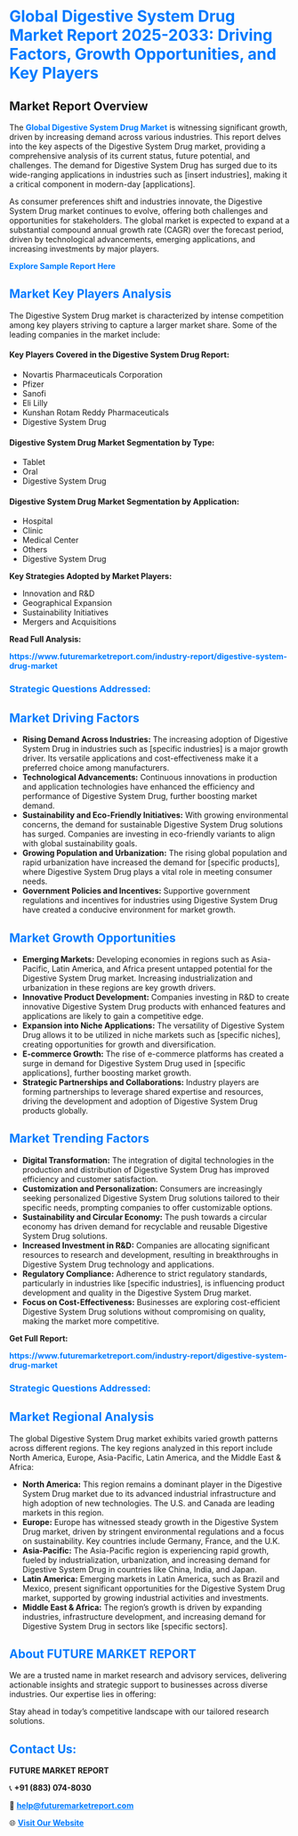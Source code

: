 <h1 style="color: #007BFF;">Global Digestive System Drug Market Report 2025-2033: Driving Factors, Growth Opportunities, and Key Players</h1>

<section id="overview">
<h2>Market Report Overview</h2>
<p>The <a href="https://www.futuremarketreport.com/industry-report/digestive-system-drug-market" style="color: #007BFF; text-decoration: none;"><strong>Global Digestive System Drug Market</strong></a> is witnessing significant growth, driven by increasing demand across various industries. This report delves into the key aspects of the Digestive System Drug market, providing a comprehensive analysis of its current status, future potential, and challenges. The demand for Digestive System Drug has surged due to its wide-ranging applications in industries such as [insert industries], making it a critical component in modern-day [applications].</p>
<p>As consumer preferences shift and industries innovate, the Digestive System Drug market continues to evolve, offering both challenges and opportunities for stakeholders. The global market is expected to expand at a substantial compound annual growth rate (CAGR) over the forecast period, driven by technological advancements, emerging applications, and increasing investments by major players.</p>
</section>

<section id="overview">
<p><a href="https://www.futuremarketreport.com/request-sample/reportId=98961" style="color: #007BFF; text-decoration: none;"><strong>Explore Sample Report Here</strong></a></p>
</section>

<section id="key-players">
<h2 style="color: #007BFF;">Market Key Players Analysis</h2>
<p>The Digestive System Drug market is characterized by intense competition among key players striving to capture a larger market share. Some of the leading companies in the market include:</p>
<h4>Key Players Covered in the Digestive System Drug Report:</h4>
<ul><li>Novartis Pharmaceuticals Corporation</li><li>Pfizer</li><li>Sanofi</li><li>Eli Lilly</li><li>Kunshan Rotam Reddy Pharmaceuticals</li><li>Digestive System Drug</li></ul>
<h4>Digestive System Drug Market Segmentation by Type:</h4>
<ul><li>Tablet</li><li>Oral</li><li>Digestive System Drug</li></ul>

<h4>Digestive System Drug Market Segmentation by Application:</h4>
<ul><li>Hospital</li><li>Clinic</li><li>Medical Center</li><li>Others</li><li>Digestive System Drug</li></ul>
<p><strong>Key Strategies Adopted by Market Players:</strong></p>
<ul>
<li>Innovation and R&D</li>
<li>Geographical Expansion</li>
<li>Sustainability Initiatives</li>
<li>Mergers and Acquisitions</li>
</ul>
</section>

<section>
<p><strong>Read Full Analysis: </strong></p><a href="https://www.futuremarketreport.com/industry-report/digestive-system-drug-market" style="color: #007BFF; text-decoration: none;"><strong>https://www.futuremarketreport.com/industry-report/digestive-system-drug-market</strong></a>
<h3 style="color: #007BFF;">Strategic Questions Addressed:</h3>
</section>

<section id="driving-factors">
<h2 style="color: #007BFF;">Market Driving Factors</h2>
<ul>
<li><strong>Rising Demand Across Industries:</strong> The increasing adoption of Digestive System Drug in industries such as [specific industries] is a major growth driver. Its versatile applications and cost-effectiveness make it a preferred choice among manufacturers.</li>
<li><strong>Technological Advancements:</strong> Continuous innovations in production and application technologies have enhanced the efficiency and performance of Digestive System Drug, further boosting market demand.</li>
<li><strong>Sustainability and Eco-Friendly Initiatives:</strong> With growing environmental concerns, the demand for sustainable Digestive System Drug solutions has surged. Companies are investing in eco-friendly variants to align with global sustainability goals.</li>
<li><strong>Growing Population and Urbanization:</strong> The rising global population and rapid urbanization have increased the demand for [specific products], where Digestive System Drug plays a vital role in meeting consumer needs.</li>
<li><strong>Government Policies and Incentives:</strong> Supportive government regulations and incentives for industries using Digestive System Drug have created a conducive environment for market growth.</li>
</ul>
</section>

<section id="growth-opportunities">
<h2 style="color: #007BFF;">Market Growth Opportunities</h2>
<ul>
<li><strong>Emerging Markets:</strong> Developing economies in regions such as Asia-Pacific, Latin America, and Africa present untapped potential for the Digestive System Drug market. Increasing industrialization and urbanization in these regions are key growth drivers.</li>
<li><strong>Innovative Product Development:</strong> Companies investing in R&D to create innovative Digestive System Drug products with enhanced features and applications are likely to gain a competitive edge.</li>
<li><strong>Expansion into Niche Applications:</strong> The versatility of Digestive System Drug allows it to be utilized in niche markets such as [specific niches], creating opportunities for growth and diversification.</li>
<li><strong>E-commerce Growth:</strong> The rise of e-commerce platforms has created a surge in demand for Digestive System Drug used in [specific applications], further boosting market growth.</li>
<li><strong>Strategic Partnerships and Collaborations:</strong> Industry players are forming partnerships to leverage shared expertise and resources, driving the development and adoption of Digestive System Drug products globally.</li>
</ul>
</section>

<section id="trending-factors">
<h2 style="color: #007BFF;">Market Trending Factors</h2>
<ul>
<li><strong>Digital Transformation:</strong> The integration of digital technologies in the production and distribution of Digestive System Drug has improved efficiency and customer satisfaction.</li>
<li><strong>Customization and Personalization:</strong> Consumers are increasingly seeking personalized Digestive System Drug solutions tailored to their specific needs, prompting companies to offer customizable options.</li>
<li><strong>Sustainability and Circular Economy:</strong> The push towards a circular economy has driven demand for recyclable and reusable Digestive System Drug solutions.</li>
<li><strong>Increased Investment in R&D:</strong> Companies are allocating significant resources to research and development, resulting in breakthroughs in Digestive System Drug technology and applications.</li>
<li><strong>Regulatory Compliance:</strong> Adherence to strict regulatory standards, particularly in industries like [specific industries], is influencing product development and quality in the Digestive System Drug market.</li>
<li><strong>Focus on Cost-Effectiveness:</strong> Businesses are exploring cost-efficient Digestive System Drug solutions without compromising on quality, making the market more competitive.</li>
</ul>
</section>

<section>
<p><strong>Get Full Report: </strong></p><a href="https://www.futuremarketreport.com/industry-report/digestive-system-drug-market" style="color: #007BFF; text-decoration: none;"><strong>https://www.futuremarketreport.com/industry-report/digestive-system-drug-market</strong></a>
<h3 style="color: #007BFF;">Strategic Questions Addressed:</h3>
</section>


<section id="regional-analysis">
<h2 style="color: #007BFF;">Market Regional Analysis</h2>
<p>The global Digestive System Drug market exhibits varied growth patterns across different regions. The key regions analyzed in this report include North America, Europe, Asia-Pacific, Latin America, and the Middle East & Africa:</p>
<ul>
<li><strong>North America:</strong> This region remains a dominant player in the Digestive System Drug market due to its advanced industrial infrastructure and high adoption of new technologies. The U.S. and Canada are leading markets in this region.</li>
<li><strong>Europe:</strong> Europe has witnessed steady growth in the Digestive System Drug market, driven by stringent environmental regulations and a focus on sustainability. Key countries include Germany, France, and the U.K.</li>
<li><strong>Asia-Pacific:</strong> The Asia-Pacific region is experiencing rapid growth, fueled by industrialization, urbanization, and increasing demand for Digestive System Drug in countries like China, India, and Japan.</li>
<li><strong>Latin America:</strong> Emerging markets in Latin America, such as Brazil and Mexico, present significant opportunities for the Digestive System Drug market, supported by growing industrial activities and investments.</li>
<li><strong>Middle East & Africa:</strong> The region’s growth is driven by expanding industries, infrastructure development, and increasing demand for Digestive System Drug in sectors like [specific sectors].</li>
</ul>
</section>

<footer>
<h2 style="color: #007BFF;">About FUTURE MARKET REPORT</h2>
<p>We are a trusted name in market research and advisory services, delivering actionable insights and strategic support to businesses across diverse industries. Our expertise lies in offering:</p>

<p>Stay ahead in today’s competitive landscape with our tailored research solutions.</p>

<h2 style="color: #007BFF;">Contact Us:</h2>
<p><strong>FUTURE MARKET REPORT</strong></p>
<p>📞 <strong>+91 (883) 074-8030</strong></p>
<p>📧 <strong><a href="mailto:help@futuremarketreport.com" style="color: #007BFF;">help@futuremarketreport.com</a></strong></p>
<p>🌐 <strong><a href="https://www.futuremarketreport.com/" style="color: #007BFF;">Visit Our Website</a></strong></p>
</footer>